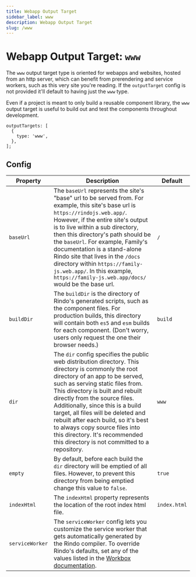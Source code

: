 ```yaml
---
title: Webapp Output Target
sidebar_label: www
description: Webapp Output Target
slug: /www
---
```


# Webapp Output Target: `www`

The `www` output target type is oriented for webapps and websites, hosted from an http server, which can benefit from prerendering and service workers, such as this very site you're reading. If the `outputTarget` config is not provided it'll default to having just the `www` type.

Even if a project is meant to only build a reusable component library, the `www` output target is useful to build out and test the components throughout development.

```tsx
outputTargets: [
  {
    type: 'www',
  },
];
```

## Config

| Property        | Description                                                                                                                                                                                                                                                                                                                                                                                                                                                                        | Default      |
| --------------- | ---------------------------------------------------------------------------------------------------------------------------------------------------------------------------------------------------------------------------------------------------------------------------------------------------------------------------------------------------------------------------------------------------------------------------------------------------------------------------------- | ------------ |
| `baseUrl`       | The `baseUrl` represents the site's "base" url to be served from. For example, this site's base url is `https://rindojs.web.app/`. However, if the entire site's output is to live within a sub directory, then this directory's path should be the `baseUrl`. For example, Family's documentation is a stand-alone Rindo site that lives in the `/docs` directory within `https://family-js.web.app/`. In this example, `https://family-js.web.app/docs/` would be the base url.  | `/`          |
| `buildDir`      | The `buildDir` is the directory of Rindo's generated scripts, such as the component files. For production builds, this directory will contain both `es5` and `esm` builds for each component. (Don't worry, users only request the one their browser needs.)                                                                                                                                                                                                                       | `build`      |
| `dir`           | The `dir` config specifies the public web distribution directory. This directory is commonly the root directory of an app to be served, such as serving static files from. This directory is built and rebuilt directly from the source files. Additionally, since this is a build target, all files will be deleted and rebuilt after each build, so it's best to always copy source files into this directory. It's recommended this directory is not committed to a repository. | `www`        |
| `empty`         | By default, before each build the `dir` directory will be emptied of all files. However, to prevent this directory from being emptied change this value to `false`.                                                                                                                                                                                                                                                                                                                | `true`       |
| `indexHtml`     | The `indexHtml` property represents the location of the root index html file.                                                                                                                                                                                                                                                                                                                                                                                                      | `index.html` |
| `serviceWorker` | The `serviceWorker` config lets you customize the service worker that gets automatically generated by the Rindo compiler. To override Rindo's defaults, set any of the values listed in the [Workbox documentation](https://developers.google.com/web/tools/workbox/modules/workbox-build#full_generatesw_config).                                                                                                                                                                 |
